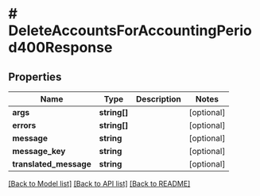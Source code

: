 # # DeleteAccountsForAccountingPeriod400Response

## Properties

Name | Type | Description | Notes
------------ | ------------- | ------------- | -------------
**args** | **string[]** |  | [optional]
**errors** | **string[]** |  | [optional]
**message** | **string** |  | [optional]
**message_key** | **string** |  | [optional]
**translated_message** | **string** |  | [optional]

[[Back to Model list]](../../README.md#models) [[Back to API list]](../../README.md#endpoints) [[Back to README]](../../README.md)

